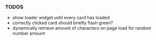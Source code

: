 ### TODOS

- show loader widget until every card has loaded
- correctly clicked card should briefly flash green?
- dynamically retrieve amount of characters on page load for random number amount
